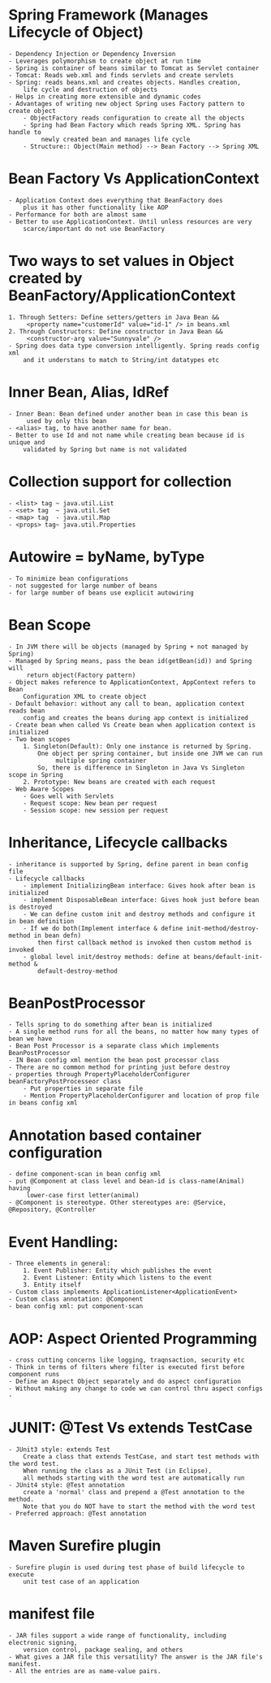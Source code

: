 # Spring Framework 	(Manages Lifecycle of Object)
	- Dependency Injection or Dependency Inversion
	- Leverages polymorphism to create object at run time
	- Spring is container of beans similar to Tomcat as Servlet container
	- Tomcat: Reads web.xml and finds servlets and create servlets
	- Spring: reads beans.xml and creates objects. Handles creation, 
		life cycle and destruction of objects
	- Helps in creating more extensible and dynamic codes
	- Advantages of writing new object Spring uses Factory pattern to create object
		- ObjectFactory reads configuration to create all the objects
		- Spring had Bean Factory which reads Spring XML. Spring has handle to
			 newly created bean and manages life cycle
		- Structure:: Object(Main method) --> Bean Factory --> Spring XML
# Bean Factory Vs ApplicationContext
	- Application Context does everything that BeanFactory does 
		plus it has other functionality like AOP
	- Performance for both are almost same 
	- Better to use ApplicationContext. Until unless resources are very 
		scarce/important do not use BeanFactory
# Two ways to set values in Object created by BeanFactory/ApplicationContext
	1. Through Setters: Define setters/getters in Java Bean &&
		 <property name="customerId" value="id-1" /> in beans.xml
	2. Through Constructors: Define constructor in Java Bean &&
		 <constructor-arg value="Sunnyvale" />
	- Spring does data type conversion intelligently. Spring reads config xml 
		and it understans to match to String/int datatypes etc
# Inner Bean, Alias, IdRef
	- Inner Bean: Bean defined under another bean in case this bean is
		 used by only this bean
	- <alias> tag, to have another name for bean. 
	- Better to use Id and not name while creating bean because id is unique and 
		validated by Spring but name is not validated
# Collection support for collection
	- <list> tag ~ java.util.List
	- <set> tag  ~ java.util.Set
	- <map> tag  - java.util.Map
	- <props> tag~ java.util.Properties
# Autowire = byName, byType
	- To minimize bean configurations
	- not suggested for large number of beans
	- for large number of beans use explicit autowiring
# Bean Scope
	- In JVM there will be objects (managed by Spring + not managed by Spring)
	- Managed by Spring means, pass the bean id(getBean(id)) and Spring will
		 return object(Factory pattern)
	- Object makes reference to ApplicationContext, AppContext refers to Bean 
		Configuration XML to create object
	- Default behavior: without any call to bean, application context reads bean 
		config and creates the beans during app context is initialized
	- Create bean when called Vs Create bean when application context is initialized
	- Two bean scopes
		1. Singleton(Default): Only one instance is returned by Spring.
			One object per spring container, but inside one JVM we can run
				 multiple spring container
			So, there is difference in Singleton in Java Vs Singleton scope in Spring
		2. Prototype: New beans are created with each request 	
	- Web Aware Scopes
		- Goes well with Servlets
		- Request scope: New bean per request
		- Session scope: new session per request
# Inheritance, Lifecycle callbacks
	- inheritance is supported by Spring, define parent in bean config file
	- Lifecycle callbacks
		- implement InitializingBean interface: Gives hook after bean is initialized
		- implement DisposableBean interface: Gives hook just before bean is destroyed
		- We can define custom init and destroy methods and configure it in bean definition
		- If we do both(Implement interface & define init-method/destroy-method in bean defn) 
			then first callback method is invoked then custom method is invoked
		- global level init/destroy methods: define at beans/default-init-method & 
			default-destroy-method  
# BeanPostProcessor
	- Tells spring to do something after bean is initialized
	- A single method runs for all the beans, no matter how many types of bean we have
	- Bean Post Processor is a separate class which implements BeanPostProcessor
	- IN Bean config xml mention the bean post processor class
	- There are no common method for printing just before destroy
	- properties through PropertyPlaceholderConfigurer beanFactoryPostProcesseor class
		- Put properties in separate file
		- Mention PropertyPlaceholderConfigurer and location of prop file in beans config xml
# Annotation based container configuration
	- define component-scan in bean config xml
	- put @Component at class level and bean-id is class-name(Animal) having
		 lower-case first letter(animal)
	- @Component is stereotype. Other stereotypes are: @Service, @Repository, @Controller			
# Event Handling:
	- Three elements in general:
		1. Event Publisher: Entity which publishes the event
		2. Event Listener: Entity which listens to the event
		3. Entity itself
	- Custom class implements ApplicationListener<ApplicationEvent>
	- Custom class annotation: @Component
	- bean config xml: put component-scan
# AOP: Aspect Oriented Programming
	- cross cutting concerns like logging, traqnsaction, security etc
	- Think in terms of filters where filter is executed first before component runs
	- Define an Aspect Object separately and do aspect configuration
	- Without making any change to code we can control thru aspect configs
	- 

# JUNIT: @Test Vs extends TestCase
	- JUnit3 style: extends Test
		Create a class that extends TestCase, and start test methods with the word test. 	
		When running the class as a JUnit Test (in Eclipse), 
		all methods starting with the word test are automatically run
	- JUnit4 style: @Test annotation
		create a 'normal' class and prepend a @Test annotation to the method. 
		Note that you do NOT have to start the method with the word test
	- Preferred approach: @Test annotation
# Maven Surefire plugin
	- Surefire plugin is used during test phase of build lifecycle to execute 
		unit test case of an application 	
	
# manifest file
	- JAR files support a wide range of functionality, including electronic signing, 
		version control, package sealing, and others
	- What gives a JAR file this versatility? The answer is the JAR file's manifest.
	- All the entries are as name-value pairs.
	
	
	
	
	
		